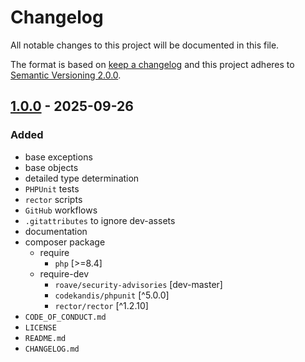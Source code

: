 # Changelog

All notable changes to this project will be documented in this file.

The format is based on [keep a changelog][xtlink-keep-a-changelog]
and this project adheres to [Semantic Versioning 2.0.0][xtlink-semantic-versioning].

## [1.0.0] - 2025-09-26

### Added

* base exceptions
* base objects
* detailed type determination
* `PHPUnit` tests
* `rector` scripts
* `GitHub` workflows
* `.gitattributes` to ignore dev-assets
* documentation
* composer package
  * require
    * `php` [>=8.4]
  * require-dev
    * `roave/security-advisories` [dev-master]
    * `codekandis/phpunit` [^5.0.0]
    * `rector/rector` [^1.2.10]
* `CODE_OF_CONDUCT.md`
* `LICENSE`
* `README.md`
* `CHANGELOG.md`

[1.0.0]: https://github.com/codekandis/converters/tree/1.0.0



[xtlink-keep-a-changelog]: http://keepachangelog.com/en/1.1.0/
[xtlink-semantic-versioning]: http://semver.org/spec/v2.0.0.html
